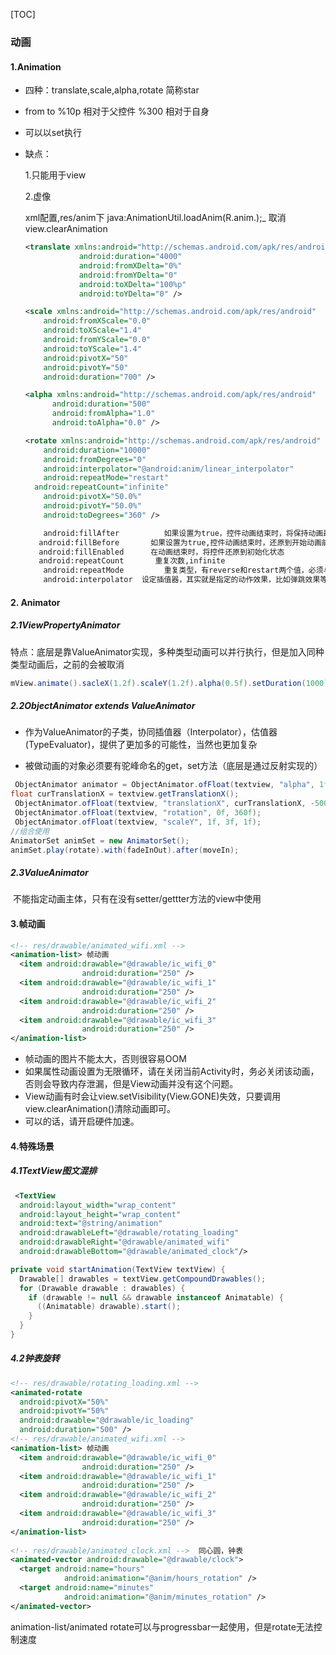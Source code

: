 [TOC]

### 动画

#### 1.Animation

- 四种：translate,scale,alpha,rotate  简称star

- from to    %10p 相对于父控件   %300 相对于自身

- 可以以set执行

- 缺点：

   1.只能用于view

   2.虚像

  xml配置,res/anim下      java:AnimationUtil.loadAnim(R.anim.);_ 取消 view.clearAnimation

  ```xml
  <translate xmlns:android="http://schemas.android.com/apk/res/android"
              android:duration="4000"
              android:fromXDelta="0%"
              android:fromYDelta="0"
              android:toXDelta="100%p"
              android:toYDelta="0" />

  <scale xmlns:android="http://schemas.android.com/apk/res/android"
      android:fromXScale="0.0"
      android:toXScale="1.4"
      android:fromYScale="0.0"
      android:toYScale="1.4"
      android:pivotX="50"
      android:pivotY="50"
      android:duration="700" />

  <alpha xmlns:android="http://schemas.android.com/apk/res/android"
      	android:duration="500"
      	android:fromAlpha="1.0"
      	android:toAlpha="0.0" />

  <rotate xmlns:android="http://schemas.android.com/apk/res/android"
      android:duration="10000"
      android:fromDegrees="0"
      android:interpolator="@android:anim/linear_interpolator"
      android:repeatMode="restart"
  	android:repeatCount="infinite"
      android:pivotX="50.0%"
      android:pivotY="50.0%"
      android:toDegrees="360" />

      android:fillAfter          如果设置为true，控件动画结束时，将保持动画最后时的状态
  	 android:fillBefore       如果设置为true,控件动画结束时，还原到开始动画前的状态
  	 android:fillEnabled      在动画结束时，将控件还原到初始化状态
  	 android:repeatCount       重复次数,infinite
      android:repeatMode	     重复类型，有reverse和restart两个值，必须与repeatCount一起使
      android:interpolator  设定插值器，其实就是指定的动作效果，比如弹跳效果等
  ```

#### 2. Animator

##### 2.1ViewPropertyAnimator

特点：底层是靠ValueAnimator实现，多种类型动画可以并行执行，但是加入同种类型动画后，之前的会被取消

```java
mView.animate().sacleX(1.2f).scaleY(1.2f).alpha(0.5f).setDuration(1000).start(); 
```

##### 2.2ObjectAnimator extends ValueAnimator

- 作为ValueAnimator的子类，协同插值器（Interpolator），估值器(TypeEvaluator)，提供了更加多的可能性，当然也更加复杂

- 被做动画的对象必须要有驼峰命名的get，set方法（底层是通过反射实现的）

```java
 ObjectAnimator animator = ObjectAnimator.ofFloat(textview, "alpha", 1f, 0f, 1f); 
float curTranslationX = textview.getTranslationX();  
 ObjectAnimator.ofFloat(textview, "translationX", curTranslationX, -500f, curTranslationX);  
 ObjectAnimator.ofFloat(textview, "rotation", 0f, 360f);
 ObjectAnimator.ofFloat(textview, "scaleY", 1f, 3f, 1f); 
//组合使用
AnimatorSet animSet = new AnimatorSet();  
animSet.play(rotate).with(fadeInOut).after(moveIn);

```

##### 2.3ValueAnimator

​	不能指定动画主体，只有在没有setter/gettter方法的view中使用

#### 3.帧动画

```xml
<!-- res/drawable/animated_wifi.xml -->
<animation-list> 帧动画
  <item android:drawable="@drawable/ic_wifi_0" 
                android:duration="250" />
  <item android:drawable="@drawable/ic_wifi_1" 
                android:duration="250" />
  <item android:drawable="@drawable/ic_wifi_2" 
                android:duration="250" />
  <item android:drawable="@drawable/ic_wifi_3" 
                android:duration="250" />
</animation-list>
```

- 帧动画的图片不能太大，否则很容易OOM
- 如果属性动画设置为无限循环，请在关闭当前Activity时，务必关闭该动画，否则会导致内存泄漏，但是View动画并没有这个问题。
- View动画有时会让view.setVisibility(View.GONE)失效，只要调用view.clearAnimation()清除动画即可。
- 可以的话，请开启硬件加速。

#### 4.特殊场景

##### 4.1TextView图文混排

```xml
 <TextView
  android:layout_width="wrap_content"
  android:layout_height="wrap_content"
  android:text="@string/animation"
  android:drawableLeft="@drawable/rotating_loading"
  android:drawableRight="@drawable/animated_wifi"
  android:drawableBottom="@drawable/animated_clock"/>
```

```java
private void startAnimation(TextView textView) {
  Drawable[] drawables = textView.getCompoundDrawables();
  for (Drawable drawable : drawables) {
    if (drawable != null && drawable instanceof Animatable) {
      ((Animatable) drawable).start();
    }
  }
}
```

##### 4.2钟表旋转
```XML
<!-- res/drawable/rotating_loading.xml -->
<animated-rotate	
  android:pivotX="50%"
  android:pivotY="50%"
  android:drawable="@drawable/ic_loading"
  android:duration="500" />
<!-- res/drawable/animated_wifi.xml -->
<animation-list> 帧动画
  <item android:drawable="@drawable/ic_wifi_0" 
                android:duration="250" />
  <item android:drawable="@drawable/ic_wifi_1" 
                android:duration="250" />
  <item android:drawable="@drawable/ic_wifi_2" 
                android:duration="250" />
  <item android:drawable="@drawable/ic_wifi_3" 
                android:duration="250" />
</animation-list>
                  
<!-- res/drawable/animated_clock.xml -->  同心圆，钟表
<animated-vector android:drawable="@drawable/clock">
  <target android:name="hours" 
            android:animation="@anim/hours_rotation" />
  <target android:name="minutes" 
            android:animation="@anim/minutes_rotation" />
</animated-vector>
```

animation-list/animated rotate可以与progressbar一起使用，但是rotate无法控制速度

